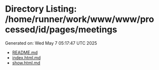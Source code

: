 # Directory Listing: /home/runner/work/www/www/processed/id/pages/meetings
Generated on: Wed May  7 05:17:47 UTC 2025

- [README.md](README.md)
- [index.html.md](index.html.md)
- [show.html.md](show.html.md)
